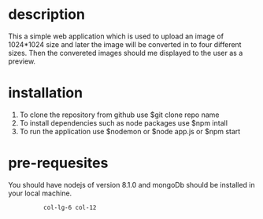 # description
This a simple web application which is used to upload an image of 1024*1024 size and later the image will be converted in to four different sizes. Then the convereted images should me displayed to the user as a preview.

# installation 
1. To clone the repository from github use $git clone repo name
2. To install dependencies such as node packages use $npm intall
3. To run the application use $nodemon or $node app.js or $npm start

# pre-requesites 
You should have nodejs of version 8.1.0 and mongoDb should be installed in your local machine.

              col-lg-6 col-12